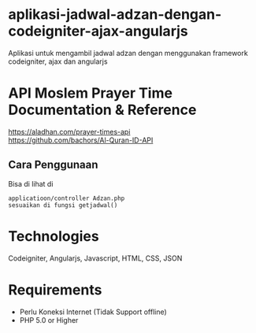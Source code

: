 # aplikasi-jadwal-adzan-dengan-codeigniter-ajax-angularjs
Aplikasi untuk mengambil jadwal adzan dengan menggunakan framework codeigniter, ajax dan angularjs

# API Moslem Prayer Time Documentation & Reference
https://aladhan.com/prayer-times-api <br>
https://github.com/bachors/Al-Quran-ID-API

## Cara Penggunaan
Bisa di lihat di 

```
applicatioon/controller Adzan.php
sesuaikan di fungsi getjadwal()
```

# Technologies
Codeigniter, Angularjs, Javascript, HTML, CSS, JSON

# Requirements
- Perlu Koneksi Internet (Tidak Support offline) <br>
- PHP 5.0 or Higher 


